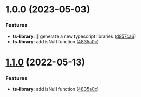 # 1.0.0 (2023-05-03)


### Features

* **ts-library:** :tada: generate a new typescript libraries ([d957ca6](https://github.com/niazhussain/nx-workspace-core/commit/d957ca67fdc13f8f979278d24a83693fb4ace6d5))
* **ts-library:** add isNull function ([4835a0c](https://github.com/niazhussain/nx-workspace-core/commit/4835a0cdd29ce509267ac04d492bf054d27bdda1))

# [1.1.0](https://github.com/guysenpai/nx-workspace-core/compare/ts-library-v1.0.0...ts-library-v1.1.0) (2022-05-13)


### Features

* **ts-library:** add isNull function ([4835a0c](https://github.com/guysenpai/nx-workspace-core/commit/4835a0cdd29ce509267ac04d492bf054d27bdda1))
